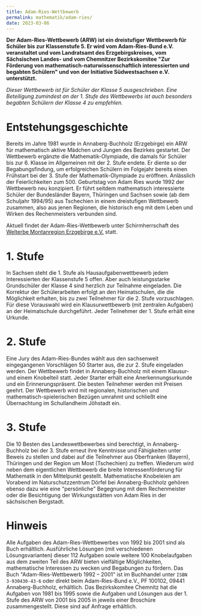 ```yaml
---
title: Adam-Ries-Wettbewerb
permalink: mathematik/adam-ries/
date: 2023-03-06
---
```


**Der Adam-Ries-Wettbewerb (ARW) ist ein dreistufiger Wettbewerb für Schüler bis zur Klassenstufe 5. Er wird vom Adam-Ries-Bund e.V. veranstaltet und vom Landratsamt des Erzgebirgskreises, vom Sächsischen Landes- und vom Chemnitzer Bezirkskomitee "Zur Förderung von mathematisch-naturwissenschaftlich interessierten und begabten Schülern" und von der Initiative Südwestsachsen e.V. unterstützt.**

*Dieser Wettbewerb ist für Schüler der Klasse 5 ausgeschrieben. Eine Beteiligung zumindest an der 1. Stufe des Wettbewerbs ist auch besonders begabten Schülern der Klasse 4 zu empfehlen.*

# Entstehungsgeschichte

Bereits im Jahre 1981 wurde in Annaberg-Buchholz (Erzgebirge) ein ARW für mathematisch aktive Mädchen und Jungen des Bezirkes gestartet. Der Wettbewerb ergänzte die Mathematik-Olympiade, die damals für Schüler bis zur 6. Klasse im Allgemeinen mit der 2. Stufe endete. Er diente so der Begabungsfindung, um erfolgreichen Schülern im Folgejahr bereits einen Frühstart bei der 3. Stufe der Mathematik-Olympiade zu eröffnen. Anlässlich der Feierlichkeiten zum 500. Geburtstag von Adam Ries wurde 1992 der Wettbewerb neu konzipiert. Er führt seitdem mathematisch interessierte Schüler der Bundesländer Bayern, Thüringen und Sachsen sowie (ab dem Schuljahr 1994/95) aus Tschechien in einem dreistufigen Wettbewerb zusammen, also aus jenen Regionen, die historisch eng mit dem Leben und Wirken des Rechenmeisters verbunden sind.

Aktuell findet der Adam-Ries-Wettbewerb unter Schirmherrschaft des
[Welterbe Montanregion Erzgebirge e.V.](https://www.montanregion-erzgebirge.de/welterbe-aktuell/downloads/adam-ries-wettbewerb.html) statt.

# 1. Stufe

In Sachsen steht die 1. Stufe als Hausaufgabenwettbewerb jedem Interessierten der Klassenstufe 5 offen. Aber auch leistungsstarke Grundschüler der Klasse 4 sind herzlich zur Teilnahme eingeladen. Die Korrektur der Schülerarbeiten erfolgt an den Heimatschulen, die die Möglichkeit erhalten, bis zu zwei Teilnehmer für die 2. Stufe vorzuschlagen. Für diese Vorauswahl wird ein Klausurwettbewerb (mit zentralen Aufgaben) an der Heimatschule durchgeführt. Jeder Teilnehmer der 1. Stufe erhält eine Urkunde.

# 2. Stufe

Eine Jury des Adam-Ries-Bundes wählt aus den sachsenweit eingegangenen Vorschlägen 50 Starter aus, die zur 2. Stufe eingeladen werden. Der Wettbewerb findet in Annaberg-Buchholz mit einem Klausur- und einem Knobelteil statt. Jeder Starter erhält eine Anerkennungsurkunde und ein Erinnerungspräsent. Die besten Teilnehmer werden mit Preisen geehrt. Der Wettbewerb wird mit regionalen, historischen und mathematisch-spielerischen Bezügen umrahmt und schließt eine Übernachtung im Schullandheim Jöhstadt ein.

# 3. Stufe

Die 10 Besten des Landeswettbewerbes sind berechtigt, in Annaberg-Buchholz bei der 3. Stufe erneut ihre Kenntnisse und Fähigkeiten unter Beweis zu stellen und dabei auf die Teilnehmer aus Oberfranken (Bayern), Thüringen und der Region um Most (Tschechien) zu treffen. Wiederum wird neben dem eigentlichen Wettbewerb die breite Interessenförderung für Mathematik in den Mittelpunkt gestellt. Mathematische Knobeleien am Vorabend im Naturschutzzentrum Dörfel bei Annaberg-Buchholz gehören ebenso dazu wie eine "persönliche" Begegnung mit dem Rechenmeister oder die Besichtigung der Wirkungsstätten von Adam Ries in der sächsischen Bergstadt.

# Hinweis

Alle Aufgaben des Adam-Ries-Wettbewerbes von 1992 bis 2001 sind als Buch erhältlich. Ausführliche Lösungen (mit verschiedenen Lösungsvarianten) dieser 112 Aufgaben sowie weitere 100 Knobelaufgaben aus dem zweiten Teil des ARW bieten vielfältige Möglichkeiten, mathematische Interessen zu wecken und Begabungen zu fördern. Das Buch "Adam-Ries-Wettbewerb 1992 – 2001" ist im Buchhandel unter `ISBN 3-930430-43-6` oder direkt beim Adam-Ries-Bund e.V., PF 100102, 09441 Annaberg-Buchholz, erhältlich. Das Bezirkskomitee Chemnitz hat die Aufgaben von 1981 bis 1995 sowie die Aufgaben und Lösungen aus der 1. Stufe des ARW von 2001 bis 2005 in jeweils einer Broschüre zusammengestellt. Diese sind auf Anfrage erhältlich.
